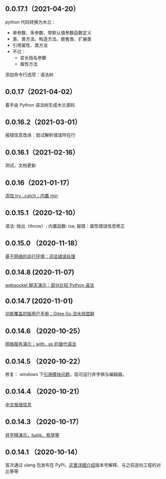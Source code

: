 ## 0.0.17.1（2021-04-20）

python 代码转换为木兰：
- 单参数、多参数、带默认值参数函数定义
- 类、类方法、构造方法、嵌套类、扩展类
- 引用属性、类方法
- 不过：
  - 变长指名参数
  - 属性方法

添加命令行选项：语法树


## 0.0.17（2021-04-02）

着手由 Python 语法树生成木兰源码

## 0.0.16.2（2021-03-01）

报错信息改进：尝试解析错误所在行

## 0.0.16.1（2021-02-16）

测试，文档更新

## 0.0.16（2021-01-17）

[添加 try...catch；内置 min](https://zhuanlan.zhihu.com/p/345139002)

## 0.0.15.1（2020-12-10）

语法: 抛出（throw）; 内置函数: isa; 报错：属性错误信息修正

## 0.0.15.0 （2020-11-18）

[基于网络的运行环境；词法错误处理](https://zhuanlan.zhihu.com/p/301086221)

## 0.0.14.8 (2020-11-07)

[websocket 聊天演示；部分比较 Python 语法](https://zhuanlan.zhihu.com/p/277557485)

## 0.0.14.7 (2020-11-01)

[功能覆盖初版用户手册；Gitee Go 流水线尝鲜](https://zhuanlan.zhihu.com/p/271636727)

## 0.0.14.6 （2020-10-25）

[网络服务演示；with...as 的替代语法](https://zhuanlan.zhihu.com/p/268660973)

## 0.0.14.5 （2020-10-22）
修复： windows 下[引用模块问题](https://gitee.com/MulanRevive/mulan-rework/issues/I1U2HP)，现可运行井字棋与编辑器。

## 0.0.14.4 （2020-10-21）
[中文报错信息](https://zhuanlan.zhihu.com/p/267686876)

## 0.0.14.3 （2020-10-17）
[井字棋演示，tuple、枚举等](https://zhuanlan.zhihu.com/p/266428706)

## 0.0.14.1 （2020-10-14）
首次通过 ulang 包发布在 PyPI，[这里详细介绍](https://zhuanlan.zhihu.com/p/265695809)版本号解释、与之前逆向工程的对比等等